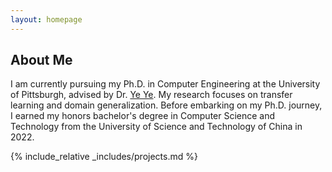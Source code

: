 ```yaml
---
layout: homepage
---
```


## About Me

I am currently pursuing my Ph.D. in Computer Engineering at the University of Pittsburgh, advised by Dr. <a href="https://scholar.google.com/citations?user=DSkE5P0AAAAJ&hl=en" target="_blank">Ye Ye</a>. My research focuses on transfer learning and domain generalization. Before embarking on my Ph.D. journey, I earned my honors bachelor's degree in Computer Science and Technology from the University of Science and Technology of China in 2022.

{% include_relative _includes/projects.md %}

